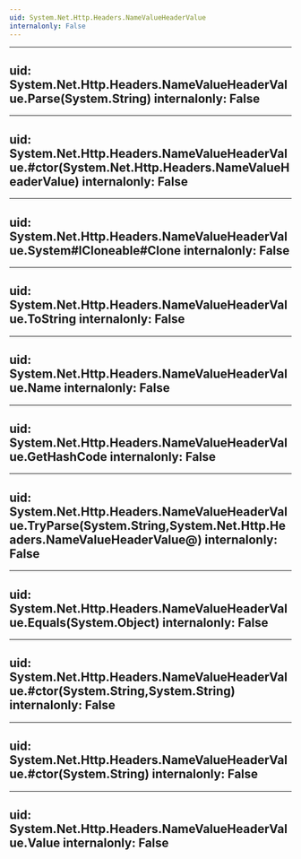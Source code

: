 ```yaml
---
uid: System.Net.Http.Headers.NameValueHeaderValue
internalonly: False
---
```


---
uid: System.Net.Http.Headers.NameValueHeaderValue.Parse(System.String)
internalonly: False
---

---
uid: System.Net.Http.Headers.NameValueHeaderValue.#ctor(System.Net.Http.Headers.NameValueHeaderValue)
internalonly: False
---

---
uid: System.Net.Http.Headers.NameValueHeaderValue.System#ICloneable#Clone
internalonly: False
---

---
uid: System.Net.Http.Headers.NameValueHeaderValue.ToString
internalonly: False
---

---
uid: System.Net.Http.Headers.NameValueHeaderValue.Name
internalonly: False
---

---
uid: System.Net.Http.Headers.NameValueHeaderValue.GetHashCode
internalonly: False
---

---
uid: System.Net.Http.Headers.NameValueHeaderValue.TryParse(System.String,System.Net.Http.Headers.NameValueHeaderValue@)
internalonly: False
---

---
uid: System.Net.Http.Headers.NameValueHeaderValue.Equals(System.Object)
internalonly: False
---

---
uid: System.Net.Http.Headers.NameValueHeaderValue.#ctor(System.String,System.String)
internalonly: False
---

---
uid: System.Net.Http.Headers.NameValueHeaderValue.#ctor(System.String)
internalonly: False
---

---
uid: System.Net.Http.Headers.NameValueHeaderValue.Value
internalonly: False
---
